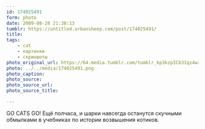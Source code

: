 ```yaml
---
id: 174025491
form: photo
date: 2009-08-28 21:38:13
tumblr: https://untitled.urbansheep.com/post/174025491/
title:
tags:
    - cat
    - картинки
    - скриншоты
photo_original_url: https://64.media.tumblr.com/tumblr_kp3kzpICb31qz4wzio1_1280.png
photo: ../../media/174025491.png
photo_caption:
photo_source:
photo_source_url:
photo_source_title:

---
```


<p>GO CATS GO! Ещё полчаса, и шарки навсегда останутся скучными обмылками в учебниках по истории возвышения котиков.</p>

